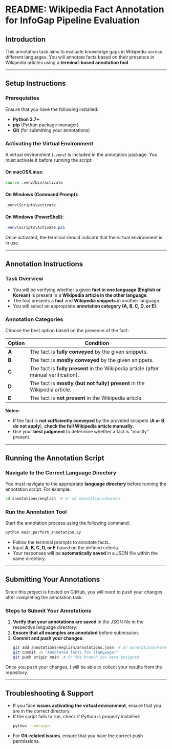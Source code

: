 # README: Wikipedia Fact Annotation for InfoGap Pipeline Evaluation

## Introduction
This annotation task aims to evaluate knowledge gaps in Wikipedia across different languages. You will annotate facts based on their presence in Wikipedia articles using a **terminal-based annotation tool**.


---

## Setup Instructions
### Prerequisites
Ensure that you have the following installed:
- **Python 3.7+**
- **pip** (Python package manager)
- **Git** (for submitting your annotations)

### Activating the Virtual Environment
A virtual environment (`.venv`) is included in the annotation package. You must activate it before running the script:

#### On macOS/Linux:
```bash
source .venv/bin/activate
```

#### On Windows (Command Prompt):
```cmd
.venv\Scripts\activate
```

#### On Windows (PowerShell):
```powershell
.venv\Scripts\Activate.ps1
```

Once activated, the terminal should indicate that the virtual environment is in use.

---

## Annotation Instructions
### Task Overview
- You will be verifying whether a given **fact in one language (English or Korean)** is present in a **Wikipedia article in the other language**.
- The tool presents a **fact** and **Wikipedia snippets** in another language.
- You will select an appropriate **annotation category (A, B, C, D, or E)**.

### Annotation Categories
Choose the best option based on the presence of the fact:

| Option | Condition |
|------------|--------------|
| **A** | The fact is **fully conveyed** by the given snippets. |
| **B** | The fact is **mostly conveyed** by the given snippets. |
| **C** | The fact is **fully present** in the Wikipedia article (after manual verification). |
| **D** | The fact is **mostly (but not fully) present** in the Wikipedia article. |
| **E** | The fact is **not present** in the Wikipedia article. |

**Notes:**
- If the fact is **not sufficiently conveyed** by the provided snippets (**A or B do not apply**), **check the full Wikipedia article manually**.
- Use your **best judgment** to determine whether a fact is "mostly" present.

---

## Running the Annotation Script
### Navigate to the Correct Language Directory
You must navigate to the appropriate **language directory** before running the annotation script. For example:
```bash
cd annotations/english  # or cd annotations/korean
```

### Run the Annotation Tool
Start the annotation process using the following command:
```bash
python main_perform_annotation.py
```
- Follow the terminal prompts to annotate facts.
- Input **A, B, C, D, or E** based on the defined criteria.
- Your responses will be **automatically saved** in a JSON file within the same directory.

---

## Submitting Your Annotations
Since this project is hosted on GitHub, you will need to push your changes after completing the annotation task.

### Steps to Submit Your Annotations
1. **Verify that your annotations are saved** in the JSON file in the respective language directory.
2. **Ensure that all examples are annotated** before submission.
3. **Commit and push your changes**:
   ```bash
   git add annotations/english/annotations.json  # or annotations/korean/annotations.json
   git commit -m "Annotated facts for [language]"
   git push origin main  # Or the branch you were assigned
   ```

Once you push your changes, I will be able to collect your results from the repository.

---

## Troubleshooting & Support
- If you face **issues activating the virtual environment**, ensure that you are in the correct directory.
- If the script fails to run, check if Python is properly installed:
  ```bash
  python --version
  ```
- For **Git-related issues**, ensure that you have the correct push permissions.


